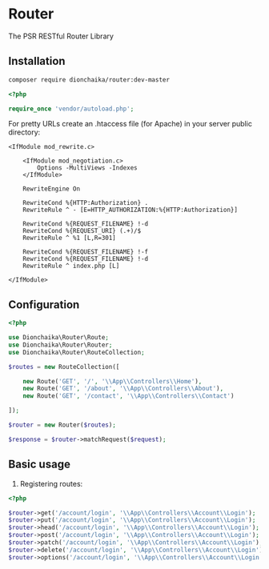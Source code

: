 # Router
The PSR RESTful Router Library

## Installation
```bash
composer require dionchaika/router:dev-master
```

```php
<?php

require_once 'vendor/autoload.php';
```

For pretty URLs create an .htaccess file
(for Apache) in your server public directory:
```apacheconf
<IfModule mod_rewrite.c>

    <IfModule mod_negotiation.c>
        Options -MultiViews -Indexes
    </IfModule>

    RewriteEngine On

    RewriteCond %{HTTP:Authorization} .
    RewriteRule ^ - [E=HTTP_AUTHORIZATION:%{HTTP:Authorization}]

    RewriteCond %{REQUEST_FILENAME} !-d
    RewriteCond %{REQUEST_URI} (.+)/$
    RewriteRule ^ %1 [L,R=301]

    RewriteCond %{REQUEST_FILENAME} !-f
    RewriteCond %{REQUEST_FILENAME} !-d
    RewriteRule ^ index.php [L]

</IfModule>
```

## Configuration
```php
<?php

use Dionchaika\Router\Route;
use Dionchaika\Router\Router;
use Dionchaika\Router\RouteCollection;

$routes = new RouteCollection([

    new Route('GET', '/', '\\App\\Controllers\\Home'),
    new Route('GET', '/about', '\\App\\Controllers\\About'),
    new Route('GET', '/contact', '\\App\\Controllers\\Contact')

]);

$router = new Router($routes);

$response = $router->matchRequest($request);
```

## Basic usage
1. Registering routes:
```php
<?php

$router->get('/account/login', '\\App\\Controllers\\Account\\Login');
$router->put('/account/login', '\\App\\Controllers\\Account\\Login');
$router->head('/account/login', '\\App\\Controllers\\Account\\Login');
$router->post('/account/login', '\\App\\Controllers\\Account\\Login');
$router->patch('/account/login', '\\App\\Controllers\\Account\\Login');
$router->delete('/account/login', '\\App\\Controllers\\Account\\Login');
$router->options('/account/login', '\\App\\Controllers\\Account\\Login');
```
